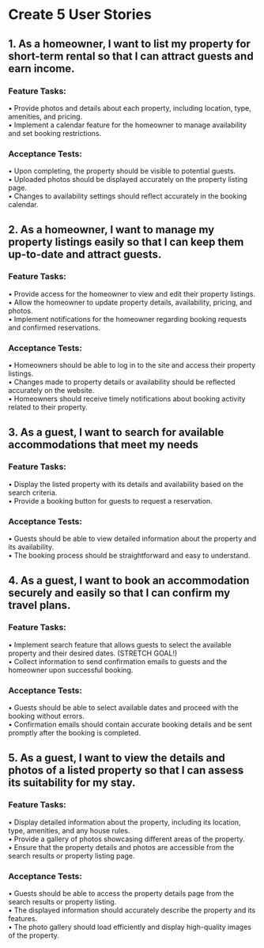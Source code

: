 # Create 5 User Stories


## 1.	As a homeowner, I want to list my property for short-term rental so that I can attract guests and earn income.
### Feature Tasks:
• Provide photos and details about each property, including location, type, amenities, and pricing. <br>
• Implement a calendar feature for the homeowner to manage availability and set booking restrictions.

### Acceptance Tests:
•	Upon completing, the property should be visible to potential guests. <br>
•	Uploaded photos should be displayed accurately on the property listing page. <br>
•	Changes to availability settings should reflect accurately in the booking calendar. <br>


## 2.	As a homeowner, I want to manage my property listings easily so that I can keep them up-to-date and attract guests.
### Feature Tasks:
•	Provide access for the homeowner to view and edit their property listings. <br>
•	Allow the homeowner to update property details, availability, pricing, and photos. <br>
•	Implement notifications for the homeowner regarding booking requests and confirmed reservations. <br>
### Acceptance Tests:

•	Homeowners should be able to log in to the site and access their property listings. <br>
•	Changes made to property details or availability should be reflected accurately on the website. <br>
•	Homeowners should receive timely notifications about booking activity related to their property. <br>

## 3. As a guest, I want to search for available accommodations that meet my needs
### Feature Tasks:
•	Display the listed property with its details and availability based on the search criteria. <br>
•	Provide a booking button for guests to request a reservation.

### Acceptance Tests:
•	Guests should be able to view detailed information about the property and its availability. <br>
•	The booking process should be straightforward and easy to understand.


## 4. As a guest, I want to book an accommodation securely and easily so that I can confirm my travel plans.
### Feature Tasks:
•	Implement search feature that allows guests to select the available property and their desired dates. (STRETCH GOAL!) <br>
•	Collect information to send confirmation emails to guests and the homeowner upon successful booking. 

### Acceptance Tests:
•	Guests should be able to select available dates and proceed with the booking without errors. <br>
•	Confirmation emails should contain accurate booking details and be sent promptly after the booking is completed.

## 5. As a guest, I want to view the details and photos of a listed property so that I can assess its suitability for my stay.
### Feature Tasks:
• Display detailed information about the property, including its location, type, amenities, and any house rules. <br>
• Provide a gallery of photos showcasing different areas of the property. <br>
• Ensure that the property details and photos are accessible from the search results or property listing page. <br>
### Acceptance Tests:
• Guests should be able to access the property details page from the search results or property listing. <br>
• The displayed information should accurately describe the property and its features. <br>
• The photo gallery should load efficiently and display high-quality images of the property. <br>




